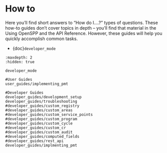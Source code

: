 # How to

Here you’ll find short answers to “How do I….?” types of questions. These how-to guides don’t cover topics in depth – you’ll find that material in the Using OpenSPP and the API Reference. However, these guides will help you quickly accomplish common tasks.

- {doc}`developer_mode`

```{toctree}
:maxdepth: 2
:hidden: true

developer_mode

#User Guides
user_guides/implementing_pmt

#Developer Guides
developer_guides/development_setup
developer_guides/troubleshooting
#developer_guides/custom_registry
#developer_guides/custom_areas
#developer_guides/custom_service_points
#developer_guides/custom_program
#developer_guides/custom_cycle
#developer_guides/custom_cr
#developer_guides/custom_audit
#developer_guides/computed_fields
#developer_guides/rest_api
developer_guides/implmenting_pmt

```
